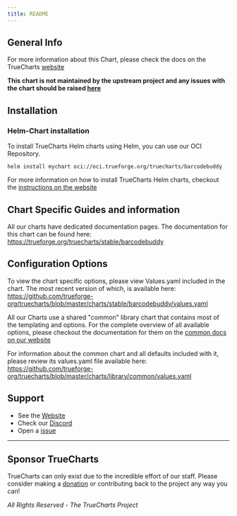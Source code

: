 ```yaml
---
title: README
---
```


## General Info

For more information about this Chart, please check the docs on the TrueCharts [website](https://trueforge.org/truecharts/stable/barcodebuddy)

**This chart is not maintained by the upstream project and any issues with the chart should be raised [here](https://github.com/trueforge-org/truecharts/issues/new/choose)**

## Installation

### Helm-Chart installation

To install TrueCharts Helm charts using Helm, you can use our OCI Repository.

`helm install mychart oci://oci.trueforge.org/truecharts/barcodebuddy`

For more information on how to install TrueCharts Helm charts, checkout the [instructions on the website](https://trueforge.org/truecharts/guides/)

## Chart Specific Guides and information

All our charts have dedicated documentation pages.
The documentation for this chart can be found here:
https://trueforge.org/truecharts/stable/barcodebuddy

## Configuration Options

To view the chart specific options, please view Values.yaml included in the chart.
The most recent version of which, is available here: https://github.com/trueforge-org/truecharts/blob/master/charts/stable/barcodebuddy/values.yaml

All our Charts use a shared "common" library chart that contains most of the templating and options.
For the complete overview of all available options, please checkout the documentation for them on the [common docs on our website](https://trueforge.org/truecharts-common/)

For information about the common chart and all defaults included with it, please review its values.yaml file available here: https://github.com/trueforge-org/truecharts/blob/master/charts/library/common/values.yaml

## Support

- See the [Website](https://truecharts.org)
- Check our [Discord](https://discord.gg/tVsPTHWTtr)
- Open a [issue](https://github.com/trueforge-org/truecharts/issues/new/choose)

---

## Sponsor TrueCharts

TrueCharts can only exist due to the incredible effort of our staff.
Please consider making a [donation](https://trueforge.org/general/sponsor/) or contributing back to the project any way you can!

_All Rights Reserved - The TrueCharts Project_
